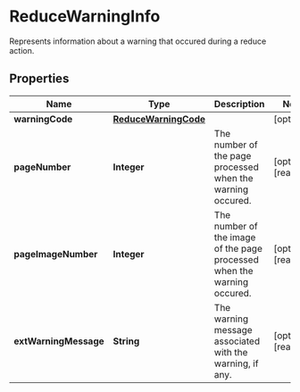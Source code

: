 

# ReduceWarningInfo

Represents information about a warning that occured during a reduce action.
## Properties

Name | Type | Description | Notes
------------ | ------------- | ------------- | -------------
**warningCode** | [**ReduceWarningCode**](ReduceWarningCode.md) |  |  [optional]
**pageNumber** | **Integer** | The number of the page processed when the warning occured. |  [optional] [readonly]
**pageImageNumber** | **Integer** | The number of the image of the page processed when the warning occured. |  [optional] [readonly]
**extWarningMessage** | **String** | The warning message associated with the warning, if any. |  [optional] [readonly]



